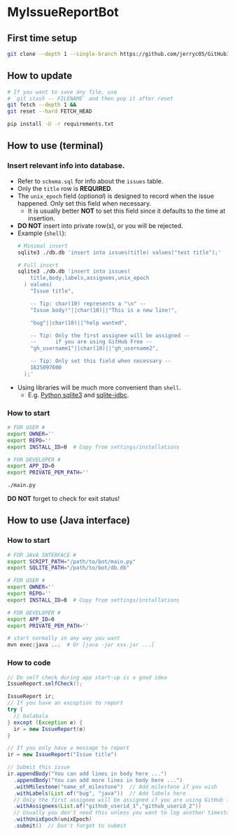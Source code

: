 # MyIssueReportBot

## First time setup

```sh
git clone --depth 1 --single-branch https://github.com/jerryc05/GitHubIssueReportBot.git
```
## How to update

```sh
# If you want to save any file, use
# `git stash -- FILENAME` and then pop it after reset
git fetch --depth 1 &&
git reset --hard FETCH_HEAD

pip install -U -r requirements.txt
```

## How to use (terminal)

### Insert relevant info into database.
- Refer to `schema.sql` for info about the `issues` table.
- Only the `title` row is __REQUIRED__.
- The `unix_epoch` field (_optional_) is designed to record when the issue happened. Only set this field when necessary.
  - It is usually better __NOT__ to set this field since it defaults to the time at insertion.
- __DO NOT__ insert into private row(s), or you will be rejected.
- Example (`shell`):
  ```sh
  # Minimal insert
  sqlite3 ./db.db 'insert into issues(title) values("test title");'

  # Full insert
  sqlite3 ./db.db 'insert into issues(
      title,body,labels,assignees,unix_epoch
    ) values(
      "Issue title",

      -- Tip: char(10) represents a "\n" --
      "Issue body!"||char(10)||"This is a new line!",

      "bug"||char(10)||"help wanted",

      -- Tip: Only the first assignee will be assigned --
      --      if you are using GitHub Free --
      "gh_username1"||char(10)||"gh_username2",

      -- Tip: Only set this field when necessary --
      1625097600
    );'
- Using libraries will be much more convenient than `shell`.
  - E.g. [Python sqlite3](https://docs.python.org/3/library/sqlite3.html) and [sqlite-jdbc](https://github.com/xerial/sqlite-jdbc).

### How to start
```sh
# FOR USER #
export OWNER=''
export REPO=''
export INSTALL_ID=0  # Copy from settings/installations

# FOR DEVELOPER #
export APP_ID=0
export PRIVATE_PEM_PATH=''

./main.py
```
__DO NOT__ forget to check for exit status!

## How to use (Java interface)

### How to start

```sh
# FOR JAVA INTERFACE #
export SCRIPT_PATH="/path/to/bot/main.py"
export SQLITE_PATH="/path/to/bot/db.db"

# FOR USER #
export OWNER=''
export REPO=''
export INSTALL_ID=0  # Copy from settings/installations

# FOR DEVELOPER #
export APP_ID=0
export PRIVATE_PEM_PATH=''

# start normally in any way you want
mvn exec:java ...  # Or [java -jar xxx.jar ...]
```

### How to code

```java
// Do self check during app start-up is a good idea
IssueReport.selfCheck();
```

```java
IssueReport ir;
// If you have an exception to report
try {
  // balabala
} except (Exception e) {
  ir = new IssueReport(e)
}

// If you only have a message to report
ir = new IssueReport("Issue title")

// Submit this issue
ir.appendBody("You can add lines in body here ...")
  .appendBody("You can add more lines in body here ...")
  .withMilestone("name_of_milestone")  // Add milestone if you wish
  .withLabels(List.of("bug", "java"))  // Add labels here
  // Only the first assignee will be assigned if you are using GitHub free
  .withAssignees(List.of("github_userid_1","github_userid_2"))
  // Usually you don't need this unless you want to log another timestamp
  .withUnixEpoch(unixEpoch)
  .submit()  // Don't forget to submit
```
